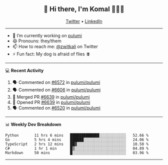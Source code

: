 <h2 align="center"> 👋 Hi there, I'm Komal 🧑🏾‍💻 </h2>
<p align="center">
    <a href="https://twitter.com/zwitkali">Twitter</a> •
    <a href="https://www.linkedin.com/in/komal-ali/">LinkedIn</a>
</p>

--------

- 🔭 I’m currently working on [pulumi](https://github.com/pulumi/pulumi)
- 😄 Pronouns: they/them
- 📫 How to reach me: [@zwitkali](https://twitter.com/zwitkali) on Twitter
- ⚡ Fun fact: My dog is afraid of flies 🪰

--------
💻 **Recent Activity**

<!--START_SECTION:activity-->
1. 🗣 Commented on [#6572](https://github.com/pulumi/pulumi/issues/6572) in [pulumi/pulumi](https://github.com/pulumi/pulumi)
2. 🗣 Commented on [#6606](https://github.com/pulumi/pulumi/issues/6606) in [pulumi/pulumi](https://github.com/pulumi/pulumi)
3. 🎉 Merged PR [#6639](https://github.com/pulumi/pulumi/pull/6639) in [pulumi/pulumi](https://github.com/pulumi/pulumi)
4. 💪 Opened PR [#6639](https://github.com/pulumi/pulumi/pull/6639) in [pulumi/pulumi](https://github.com/pulumi/pulumi)
5. 🗣 Commented on [#6520](https://github.com/pulumi/pulumi/issues/6520) in [pulumi/pulumi](https://github.com/pulumi/pulumi)
<!--END_SECTION:activity-->

--------

📊 **Weekly Dev Breakdown**
<!--START_SECTION:waka-->
```text
Python       11 hrs 6 mins   █████████████░░░░░░░░░░░░   52.66 % 
Go           5 hrs 4 mins    ██████░░░░░░░░░░░░░░░░░░░   24.06 % 
TypeScript   2 hrs 12 mins   ██▓░░░░░░░░░░░░░░░░░░░░░░   10.50 % 
C#           1 hr 1 min      █▒░░░░░░░░░░░░░░░░░░░░░░░   04.89 % 
Markdown     50 mins         █░░░░░░░░░░░░░░░░░░░░░░░░   03.96 % 
```
<!--END_SECTION:waka-->

--------